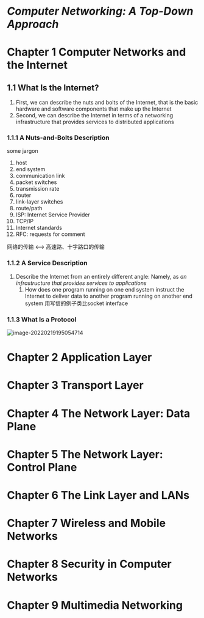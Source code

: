 # *Computer Networking: A Top-Down Approach*

# Chapter 1 Computer Networks and the Internet

## 1.1 What  Is the Internet?

1. First, we can describe the nuts and bolts of the Internet, that is the basic hardware and software components that make up the Internet
2. Second, we can describe the Internet in terms of a networking infrastructure that provides services to distributed applications

### 1.1.1 A Nuts-and-Bolts Description

some jargon

1. host
2. end system
3. communication link
4. packet switches
5. transmission rate
6. router
7. link-layer switches
8. route/path
9. ISP: Internet Service Provider
10. TCP/IP
11. Internet standards
12. RFC: requests for comment

网络的传输  <--> 高速路、十字路口的传输

### 1.1.2 A Service Description

1. Describe the Internet from an entirely different angle: Namely, as *an infrastructure that provides services to applications*
   1. How does one program running on one end system instruct the Internet to deliver data to another program running on another end system 用写信的例子类比socket interface

### 1.1.3 What Is a Protocol

![image-20220219195054714](https://gitee.com/iceRabbit1999/forimage/raw/master/blog/cn-protocol.png)

# Chapter 2 Application Layer

# Chapter 3 Transport Layer

# Chapter 4 The Network Layer: Data Plane

# Chapter 5  The Network Layer: Control Plane

# Chapter 6 The Link Layer and LANs

# Chapter 7 Wireless and Mobile Networks

# Chapter 8 Security in Computer Networks

# Chapter 9 Multimedia Networking




